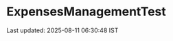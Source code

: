 # ExpensesManagementTest





















































































































































Last updated: 2025-08-11 06:30:48 IST
